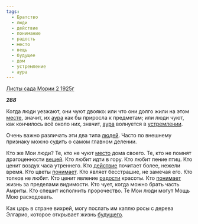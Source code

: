 ```yaml
---
tags:
  - Братство
  - люди
  - действие
  - понимание
  - радость
  - место
  - вещь
  - будущее
  - дом
  - устремление
  - аура
---
```

[Листы сада Мории 2 1925г](https://127.0.0.1:4002/agni/1925)

___288___

Когда люди уезжают, они чуют двояко: или что они долго жили на этом [месте](../../../tags/#[место](../../../tags/#место)), значит, их [аура](../../../tags/#аура) как бы приросла к предметам; или люди чуют, как кончилось всё около них, значит, [аура](../../../tags/#аура) волнуется в [устремлении](../../../tags/#устремление).   

Очень важно различать эти два типа [людей](../../../tags/#люди). Часто по внешнему признаку можно судить о самом главном делении.   

Кто же Мои люди? Те, кто не чуют [место](../../../tags/#место) дома своего. Те, кто не помнят драгоценности [вещей](../../../tags/#вещь). Кто любит идти в гору. Кто любит пение птиц. Кто ценит воздух часа утреннего. Кто [действие](../../../tags/#действие) почитает более, нежели время. Кто цветы [понимает](../../../tags/#понимание). Кто являет бесстрашие, не замечая его. Кто толков не любит. Кто ценит явление [радости](../../../tags/#радость) красоты. Кто [понимает](../../../tags/#понимание) жизнь за пределами видимости. Кто чует, когда можно брать часть Амриты. Кто спешит исполнить пророчество. Те Мои люди могут Мощь Мою расходовать.   

Как царь в стране вихрей, могу послать им каплю росы с дерева Элгарио, которое открывает жизнь [будущего](../../../tags/#будущее).   

